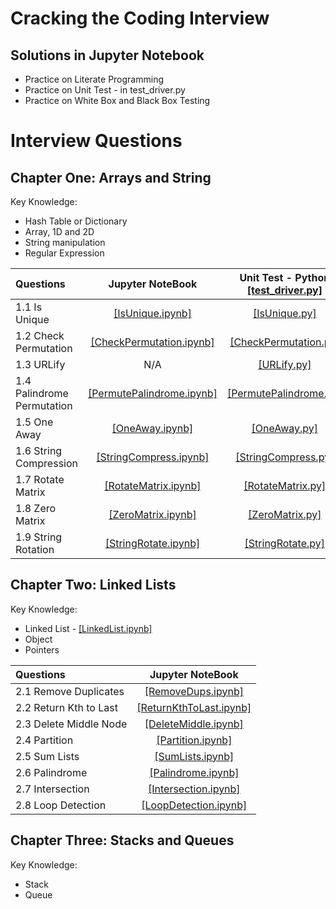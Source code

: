 # Cracking the Coding Interview 
## Solutions in Jupyter Notebook
- Practice on Literate Programming
- Practice on Unit Test - in test_driver.py
- Practice on White Box and Black Box Testing
# Interview Questions
## Chapter One: Arrays and String
Key Knowledge:
- Hash Table or Dictionary
- Array, 1D and 2D
- String manipulation
- Regular Expression

| Questions | Jupyter NoteBook | Unit Test - Python [[test_driver.py]](https://github.com/cd155/Cracking_Coding_Interview/blob/master/01_ArraysAndStrings/Python/test_driver.py) | 
| :---        |:----:|    :----:   | 
| 1.1 Is Unique | [[IsUnique.ipynb]](https://github.com/cd155/Cracking_Coding_Interview/blob/master/01_ArraysAndStrings/Notebook/IsUnique.ipynb) | [[IsUnique.py]](https://github.com/cd155/Cracking_Coding_Interview/blob/master/01_ArraysAndStrings/Python/IsUnique.py) |
| 1.2 Check Permutation | [[CheckPermutation.ipynb]](https://github.com/cd155/Cracking_Coding_Interview/blob/master/01_ArraysAndStrings/Notebook/CheckPermutation.ipynb) | [[CheckPermutation.py]](https://github.com/cd155/Cracking_Coding_Interview/blob/master/01_ArraysAndStrings/Python/CheckPermutation.py) |
| 1.3 URLify | N/A | [[URLify.py]](https://github.com/cd155/Cracking_Coding_Interview/blob/master/01_ArraysAndStrings/Python/URLify.py) |
| 1.4 Palindrome Permutation | [[PermutePalindrome.ipynb]](https://github.com/cd155/Cracking_Coding_Interview/blob/master/01_ArraysAndStrings/Notebook/PermutePalindrome.ipynb) | [[PermutePalindrome.py]](https://github.com/cd155/Cracking_Coding_Interview/blob/master/01_ArraysAndStrings/Python/PermutePalindrome.py) |
| 1.5 One Away | [[OneAway.ipynb]](https://github.com/cd155/Cracking_Coding_Interview/blob/master/01_ArraysAndStrings/Notebook/OneAway.ipynb) | [[OneAway.py]](https://github.com/cd155/Cracking_Coding_Interview/blob/master/01_ArraysAndStrings/Python/OneAway.py) |
| 1.6 String Compression | [[StringCompress.ipynb]](https://github.com/cd155/Cracking_Coding_Interview/blob/master/01_ArraysAndStrings/Notebook/StringCompress.ipynb) | [[StringCompress.py]](https://github.com/cd155/Cracking_Coding_Interview/blob/master/01_ArraysAndStrings/Python/StringCompress.py) |
| 1.7 Rotate Matrix | [[RotateMatrix.ipynb]](https://github.com/cd155/Cracking_Coding_Interview/blob/master/01_ArraysAndStrings/Notebook/RotateMatrix.ipynb) | [[RotateMatrix.py]](https://github.com/cd155/Cracking_Coding_Interview/blob/master/01_ArraysAndStrings/Python/RotateMatrix.py) |
| 1.8 Zero Matrix | [[ZeroMatrix.ipynb]](https://github.com/cd155/Cracking_Coding_Interview/blob/master/01_ArraysAndStrings/Notebook/ZeroMatrix.ipynb) | [[ZeroMatrix.py]](https://github.com/cd155/Cracking_Coding_Interview/blob/master/01_ArraysAndStrings/Python/ZeroMatrix.py) |
| 1.9 String Rotation | [[StringRotate.ipynb]](https://github.com/cd155/Cracking_Coding_Interview/blob/master/01_ArraysAndStrings/Notebook/StringRotate.ipynb) | [[StringRotate.py]](https://github.com/cd155/Cracking_Coding_Interview/blob/master/01_ArraysAndStrings/Python/StringRotate.py) |

## Chapter Two: Linked Lists
Key Knowledge:
- Linked List - [[LinkedList.ipynb]](https://github.com/cd155/Cracking_Coding_Interview/blob/master/02_LinkedLists/LinkedList.ipynb)
- Object
- Pointers

| Questions | Jupyter NoteBook |
| :---        |:----:|
| 2.1 Remove Duplicates | [[RemoveDups.ipynb]](https://github.com/cd155/Cracking_Coding_Interview/blob/master/02_LinkedLists/RemoveDups.ipynb) |
| 2.2 Return Kth to Last | [[ReturnKthToLast.ipynb]](https://github.com/cd155/Cracking_Coding_Interview/blob/master/02_LinkedLists/ReturnKthToLast.ipynb) |
| 2.3 Delete Middle Node | [[DeleteMiddle.ipynb]](https://github.com/cd155/Cracking_Coding_Interview/blob/master/02_LinkedLists/DeleteMiddle.ipynb) |
| 2.4 Partition | [[Partition.ipynb]](https://github.com/cd155/Cracking_Coding_Interview/blob/master/02_LinkedLists/Partition.ipynb) |
| 2.5 Sum Lists | [[SumLists.ipynb]](https://github.com/cd155/Cracking_Coding_Interview/blob/master/02_LinkedLists/SumLists.ipynb) |
| 2.6 Palindrome | [[Palindrome.ipynb]](https://github.com/cd155/Cracking_Coding_Interview/blob/master/02_LinkedLists/Palindrome.ipynb) |
| 2.7 Intersection | [[Intersection.ipynb]]() |
| 2.8 Loop Detection | [[LoopDetection.ipynb]]() |

## Chapter Three: Stacks and Queues
Key Knowledge:
- Stack
- Queue
